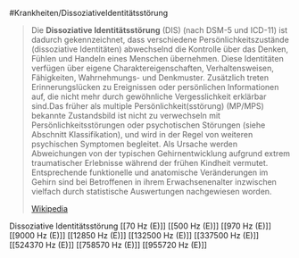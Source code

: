 #Krankheiten/DissoziativeIdentitätsstörung
> Die **Dissoziative Identitätsstörung** (DIS) (nach DSM-5 und ICD-11) ist dadurch gekennzeichnet, dass verschiedene Persönlichkeitszustände (dissoziative Identitäten) abwechselnd die Kontrolle über das Denken, Fühlen und Handeln eines Menschen übernehmen. Diese Identitäten verfügen über eigene Charaktereigenschaften, Verhaltensweisen, Fähigkeiten, Wahrnehmungs- und Denkmuster. Zusätzlich treten Erinnerungslücken zu Ereignissen oder persönlichen Informationen auf, die nicht mehr durch gewöhnliche Vergesslichkeit erklärbar sind.Das früher als multiple Persönlichkeit(sstörung) (MP/MPS) bekannte Zustandsbild ist nicht zu verwechseln mit Persönlichkeitsstörungen oder psychotischen Störungen (siehe Abschnitt Klassifikation), und wird in der Regel von weiteren psychischen Symptomen begleitet. Als Ursache werden Abweichungen von der typischen Gehirnentwicklung aufgrund extrem traumatischer Erlebnisse während der frühen Kindheit vermutet. Entsprechende funktionelle und anatomische Veränderungen im Gehirn sind bei Betroffenen in ihrem Erwachsenenalter inzwischen vielfach durch statistische Auswertungen nachgewiesen worden.
>
> [Wikipedia](https://de.wikipedia.org/wiki/Dissoziative%20Identit%C3%A4tsst%C3%B6rung)

Dissoziative Identitätsstörung
[[70 Hz (E)]]
[[500 Hz (E)]]
[[970 Hz (E)]]
[[9000 Hz (E)]]
[[12850 Hz (E)]]
[[132500 Hz (E)]]
[[337500 Hz (E)]]
[[524370 Hz (E)]]
[[758570 Hz (E)]]
[[955720 Hz (E)]]
